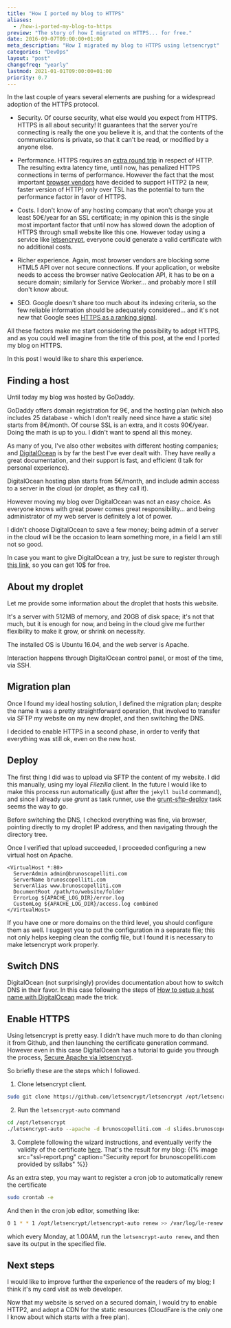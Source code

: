 ```yaml
---
title: "How I ported my blog to HTTPS"
aliases:
  - /how-i-ported-my-blog-to-https
preview: "The story of how I migrated on HTTPS... for free."
date: 2016-09-07T09:00:00+01:00
meta_description: "How I migrated my blog to HTTPS using letsencrypt"
categories: "DevOps"
layout: "post"
changefreq: "yearly"
lastmod: 2021-01-01T09:00:00+01:00
priority: 0.7
---
```


In the last couple of years several elements are pushing for a widespread adoption of the HTTPS protocol.

* Security. Of course security, what else would you expect from HTTPS. HTTPS is all about security! It guarantees that the server you're connecting is really the one you believe it is, and that the contents of the communications is private, so that it can't be read, or modified by a anyone else.

* Performance. HTTPS requires an [extra round trip](http://publib.boulder.ibm.com/tividd/td/ITAME/SC32-1363-00/en_US/HTML/ss7aumst18.htm) in respect of HTTP. The resulting extra latency time, until now, has penalized HTTPS connections in terms of performance. However the fact that the most important [browser vendors](http://caniuse.com/#feat=http2) have decided to support HTTP2 (a new, faster version of HTTP) only over TSL has the potential to turn the performance factor in favor of HTTPS.

* Costs. I don't know of any hosting company that won't charge you at least 50€/year for an SSL certificate; in my opinion this is the single most important factor that until now has slowed down the adoption of HTTPS through small website like this one. However today using a service like [letsencrypt](https://letsencrypt.org/), everyone could generate a valid certificate with no additional costs.

* Richer experience. Again, most browser vendors are blocking some HTML5 API over not secure connections. If your application, or website needs to access the browser native Geolocation API, it has to be on a secure domain; similarly for Service Worker... and probably more I still don't know about.

* SEO. Google doesn't share too much about its indexing criteria, so the few reliable information should be adequately considered... and it's not new that Google sees [HTTPS as a ranking signal](https://webmasters.googleblog.com/2014/08/https-as-ranking-signal.html).

All these factors make me start considering the possibility to adopt HTTPS, and as you could well imagine from the title of this post, at the end I ported my blog on HTTPS.

In this post I would like to share this experience.

## Finding a host

Until today my blog was hosted by GoDaddy.

GoDaddy offers domain registration for 9€, and the hosting plan (which also includes 25 database - which I don't really need since have a static site) starts from 8€/month. Of course SSL is an extra, and it costs 90€/year. Doing the math is up to you. I didn't want to spend all this money.

As many of you, I've also other websites with different hosting companies; and [DigitalOcean](https://m.do.co/c/bbd29edd0229) is by far the best I've ever dealt with. They have really a great documentation, and their support is fast, and efficient (I talk for personal experience).

DigitalOcean hosting plan starts from 5€/month, and include admin access to a server in the cloud (or droplet, as they call it).

However moving my blog over DigitalOcean was not an easy choice. As everyone knows with great power comes great responsibility... and being administrator of my web server is definitely a lot of power.

I didn't choose DigitalOcean to save a few money; being admin of a server in the cloud will be the occasion to learn something more, in a field I am still not so good.

In case you want to give DigitalOcean a try, just be sure to register through [this link](https://m.do.co/c/bbd29edd0229), so you can get 10$ for free.

## About my droplet

Let me provide some information about the droplet that hosts this website.

It's a server with 512MB of memory, and 20GB of disk space; it's not that much, but it is enough for now, and being in the cloud give me further flexibility to make it grow, or shrink on necessity.

The installed OS is Ubuntu 16.04, and the web server is Apache.

Interaction happens through DigitalOcean control panel, or most of the time, via SSH.

## Migration plan

Once I found my ideal hosting solution, I defined the migration plan; despite the name it was a pretty straightforward operation, that involved to transfer via SFTP my website on my new droplet, and then switching the DNS.

I decided to enable HTTPS in a second phase, in order to verify that everything was still ok, even on the new host.

## Deploy

The first thing I did was to upload via SFTP the content of my website. I did this manually, using my loyal *Filezilla* client. In the future I would like to make this process run automatically (just after the `jekyll build` command), and since I already use *grunt* as task runner, use the [grunt-sftp-deploy](https://www.npmjs.com/package/grunt-sftp-deploy) task seems the way to go.

Before switching the DNS, I checked everything was fine, via browser, pointing directly to my droplet IP address, and then navigating through the directory tree.

Once I verified that upload succeeded, I proceeded configuring a new virtual host on Apache.

```text
<VirtualHost *:80>
  ServerAdmin admin@brunoscopelliti.com
  ServerName brunoscopelliti.com
  ServerAlias www.brunoscopelliti.com
  DocumentRoot /path/to/website/folder
  ErrorLog ${APACHE_LOG_DIR}/error.log
  CustomLog ${APACHE_LOG_DIR}/access.log combined
</VirtualHost>
```

If you have one or more domains on the third level, you should configure them as well. I suggest you to put the configuration in a separate file; this not only helps keeping clean the config file, but I found it is necessary to make letsencrypt work properly.

## Switch DNS

DigitalOcean (not surprisingly) provides documentation about how to switch DNS in their favor. In this case following the steps of [How to setup a host name with DigitalOcean](https://www.digitalocean.com/community/tutorials/how-to-set-up-a-host-name-with-digitalocean) made the trick.

## Enable HTTPS

Using letsencrypt is pretty easy. I didn't have much more to do than cloning it from Github, and then launching the certificate generation command. However even in this case DigitalOcean has a tutorial to guide you through the process, [Secure Apache via letsencrypt](https://www.digitalocean.com/community/tutorials/how-to-secure-apache-with-let-s-encrypt-on-ubuntu-16-04).

So briefly these are the steps which I followed.

1. Clone letsencrypt client.

```bash
sudo git clone https://github.com/letsencrypt/letsencrypt /opt/letsencrypt
```

2. Run the `letsencrypt-auto` command

```bash
cd /opt/letsencrypt
./letsencrypt-auto --apache -d brunoscopelliti.com -d slides.brunoscopelliti.com
```

3. Complete following the wizard instructions, and eventually verify the validity of the certificate [here](https://www.ssllabs.com/ssltest/analyze.html). That's the result for my blog:
{{% image src="ssl-report.png" caption="Security report for brunoscopelliti.com provided by ssllabs" %}}

As an extra step, you may want to register a cron job to automatically renew the certificate

```bash
sudo crontab -e
```

And then in the cron job editor, something like:

```bash
0 1 * * 1 /opt/letsencrypt/letsencrypt-auto renew >> /var/log/le-renew.log
```

which every Monday, at 1.00AM, run the `letsencrypt-auto renew`, and then save its output in the specified file.

## Next steps

I would like to improve further the experience of the readers of my blog; I think it's my card visit as web developer.

Now that my website is served on a secured domain, I would try to enable HTTP2, and adopt a CDN for the static resources (CloudFare is the only one I know about which starts with a free plan).
